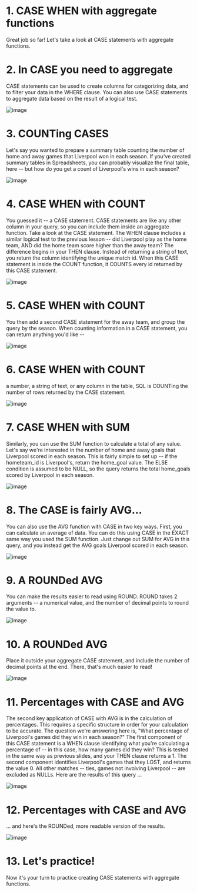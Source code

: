 # 1. CASE WHEN with aggregate functions

Great job so far! Let's take a look at CASE statements with aggregate functions.

# 2. In CASE you need to aggregate

CASE statements can be used to create columns for categorizing data, and to filter your data in the WHERE clause. You can also use CASE statements to aggregate data based on the result of a logical test.

![image](https://github.com/artempohribnyi/datacamp/assets/113499718/d84c658b-3e15-4d04-85e6-56f0f589274d)

# 3. COUNTing CASES

Let's say you wanted to prepare a summary table counting the number of home and away games that Liverpool won in each season. If you've created summary tables in Spreadsheets, you can probably visualize the final table, here -- but how do you get a count of Liverpool's wins in each season?

![image](https://github.com/artempohribnyi/datacamp/assets/113499718/8de8a187-2454-466b-8930-4adfe6e14809)

# 4. CASE WHEN with COUNT

You guessed it -- a CASE statement. CASE statements are like any other column in your query, so you can include them inside an aggregate function. Take a look at the CASE statement. The WHEN clause includes a similar logical test to the previous lesson -- did Liverpool play as the home team, AND did the home team score higher than the away team? The difference begins in your THEN clause. Instead of returning a string of text, you return the column identifying the unique match id. When this CASE statement is inside the COUNT function, it COUNTS every id returned by this CASE statement.

![image](https://github.com/artempohribnyi/datacamp/assets/113499718/d2255483-c8c2-45e9-aa86-8a9291f7f052)

# 5. CASE WHEN with COUNT

You then add a second CASE statement for the away team, and group the query by the season. When counting information in a CASE statement, you can return anything you'd like --

![image](https://github.com/artempohribnyi/datacamp/assets/113499718/dfbd2c0d-d3d0-4b78-befd-fddc6be9bea6)

# 6. CASE WHEN with COUNT

a number, a string of text, or any column in the table, SQL is COUNTing the number of rows returned by the CASE statement.

![image](https://github.com/artempohribnyi/datacamp/assets/113499718/91ad726d-55fb-4f5f-b137-e52f0124e2b2)

# 7. CASE WHEN with SUM

Similarly, you can use the SUM function to calculate a total of any value. Let's say we're interested in the number of home and away goals that Liverpool scored in each season. This is fairly simple to set up -- if the hometeam_id is Liverpool's, return the home_goal value. The ELSE condition is assumed to be NULL, so the query returns the total home_goals scored by Liverpool in each season.

![image](https://github.com/artempohribnyi/datacamp/assets/113499718/7e2fa69d-2483-428c-b346-239a8f05080c)

# 8. The CASE is fairly AVG...

You can also use the AVG function with CASE in two key ways. First, you can calculate an average of data. You can do this using CASE in the EXACT same way you used the SUM function. Just change out SUM for AVG in this query, and you instead get the AVG goals Liverpool scored in each season.

![image](https://github.com/artempohribnyi/datacamp/assets/113499718/ecb4386a-eebd-4429-86b2-46ca89e9aa6c)

# 9. A ROUNDed AVG

You can make the results easier to read using ROUND. ROUND takes 2 arguments -- a numerical value, and the number of decimal points to round the value to.

![image](https://github.com/artempohribnyi/datacamp/assets/113499718/f2d51a2d-897a-401f-a53b-7bcbf737cfba)

# 10. A ROUNDed AVG

Place it outside your aggregate CASE statement, and include the number of decimal points at the end. There, that's much easier to read!

![image](https://github.com/artempohribnyi/datacamp/assets/113499718/3f656f21-657d-4700-b6a6-515144f8e7b1)

# 11. Percentages with CASE and AVG

The second key application of CASE with AVG is in the calculation of percentages. This requires a specific structure in order for your calculation to be accurate. The question we're answering here is, "What percentage of Liverpool's games did they win in each season?" The first component of this CASE statement is a WHEN clause identifying what you're calculating a percentage of -- in this case, how many games did they win? This is tested in the same way as previous slides, and your THEN clause returns a 1. The second component identifies Liverpool's games that they LOST, and returns the value 0. All other matches -- ties, games not involving Liverpool -- are excluded as NULLs. Here are the results of this query ...

![image](https://github.com/artempohribnyi/datacamp/assets/113499718/3afbd019-49e5-4902-bd1b-11b4c6212b17)

# 12. Percentages with CASE and AVG

... and here's the ROUNDed, more readable version of the results.

![image](https://github.com/artempohribnyi/datacamp/assets/113499718/af5f7d5d-49f3-44e1-b4f4-c4f607e799a0)

# 13. Let's practice!

Now it's your turn to practice creating CASE statements with aggregate functions.

















